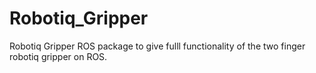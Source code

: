 # Robotiq_Gripper
Robotiq Gripper ROS package to give fulll functionality of the two finger robotiq gripper on ROS.
